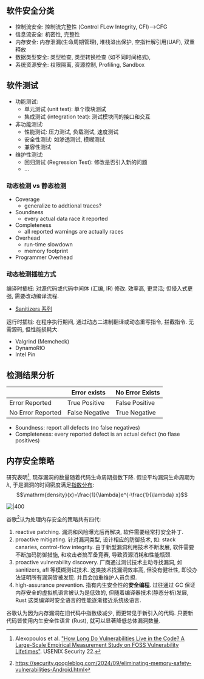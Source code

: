 ## 软件安全分类

- 控制流安全: 控制流完整性 (Control FLow Integrity, CFI)-->CFG
- 信息流安全: 机密性, 完整性
- 内存安全: 内存泄漏(生命周期管理), 堆栈溢出保护, 空指针解引用(UAF), 双重释放
- 数据类型安全: 类型检查, 类型转换检查 (如不同时间格式), 
- 系统资源安全: 权限隔离, 资源控制, Profiling, Sandbox

## 软件测试

- 功能测试:
	- 单元测试 (unit test): 单个模块测试
	- 集成测试 (integration teat): 测试模块间的接口和交互
- 非功能测试:
	- 性能测试: 压力测试, 负载测试, 速度测试
	- 安全性测试: 如渗透测试, 模糊测试
	- 兼容性测试
- 维护性测试:
	- 回归测试 (Regression Test): 修改是否引入新的问题
	- ...

### 动态检测 vs 静态检测

- Coverage
	- generalize to addtional traces?
- Soundness
	- every actual data race it reported
- Completeness
	- all reported warnings are actually races
- Overhead
	- run-time slowdown
	- memory footprint
- Programmer Overhead

### 动态检测插桩方式

编译时插桩: 对源代码或代码中间体 (汇编, IR) 修改. 效率高, 更灵活; 但侵入式更强, 需要改动编译流程.
- [Sanitizers 系列](工具/Sanitizer.md)

运行时插桩: 在程序执行期间, 通过动态二进制翻译或动态重写指令, 拦截指令. 无需源码, 但性能损耗大.
- Valgrind (Memcheck)
- DynamoRIO
- Intel Pin

## 检测结果分析

|                   | Error exists   | No Error Exists |
| ----------------- | -------------- | --------------- |
| Error Reported    | True Positive  | False Positive  |
| No Error Reported | False Negative | True Negative                |

- Soundness: report all defects (no false negatives)
- Completeness: every reported defect is an actual defect (no flase positives)

## 内存安全策略

研究表明[^1], 现存漏洞的数量随着代码生命周期指数下降. 假设平均漏洞生命周期为 $\lambda$, 于是漏洞的时间密度满足[指数分布](../../Math/概率论与随机过程/随机变量分布/指数分布.md): $$\mathrm{density}(x)=\frac{1}{\lambda}e^{-\frac{1}{\lambda} x}$$

![|400](../../attach/漏洞之生命周期.avif)

谷歌[^2]认为处理内存安全的策略共有四代:
1. reactive patching. 漏洞和风险曝光后再解决, 软件需要经常打安全补丁.
2. proactive mitigating. 针对漏洞类型, 设计相应的防御技术, 如: stack canaries, control-flow integrity. 由于新型漏洞利用技术不断发展, 软件需要不断加码防御措施, 和攻击者搞军备竞赛, 导致资源消耗和性能瓶颈.
3. proactive vulnerability discovery. 厂商通过测试技术主动寻找漏洞, 如 sanitizers, afl 等模糊测试技术. 这类技术找漏洞效率高, 但没有健壮性, 即没办法证明所有漏洞皆被发现. 并且会加重维护人员负担.
4. high-assurance prevention. 指有内生安全性的**安全编程**. 过往通过 GC 保证内存安全的虚拟机语言被认为是低效的, 但随着编译器技术(静态分析)发展, Rust 这类编译时安全语言的性能逐渐接近系统级语言. 

谷歌认为因为内存漏洞在旧代码中指数级减少, 而更常见于新引入的代码. 只要新代码皆使用内生安全性语言 (Rust), 就可以显著降低总体漏洞数量.

[^1]: Alexopoulos et al. ["How Long Do Vulnerabilities Live in the Code? A Large-Scale Empirical Measurement Study on FOSS Vulnerability Lifetimes"](https://www.usenix.org/conference/usenixsecurity22/presentation/alexopoulos). USENIX Security 22.

[^2]: https://security.googleblog.com/2024/09/eliminating-memory-safety-vulnerabilities-Android.html